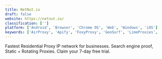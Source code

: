 ```yaml
---
title: NetNut.io
draft: false 
website: https://netnut.io/
classification: ['']
platform: ['Android', 'Browser', 'Chrome OS', 'Web', 'Windows', 'iOS']
keywords: ['AirProxy', 'Apify', 'FoxyProxy', 'GeoSurf', 'LimeProxies', 'Multiloginapp', 'Octoparse', 'OneNote', 'Oxylabs', 'ParseHub', 'Proxy Rotator', 'Proxy.co', 'ProxyMesh', 'ProxyRack', 'ScrapeBox', 'Scraper API', 'ScrapingHub', 'Scrapy Cloud', 'Session Box', 'Storm Proxies', 'Trusted Proxies']
---
```

Fastest Residential Proxy IP network for businesses. Search engine proof, Static + Rotating Proxies. Claim your 7-day free trial.